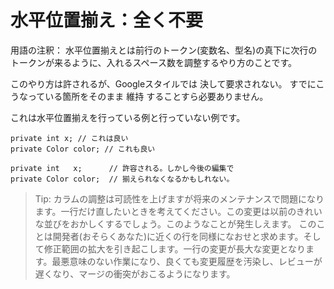 # 水平位置揃え：全く不要

用語の注釈： 水平位置揃えとは前行のトークン(変数名、型名)の真下に次行のトークンが来るように、入れるスペース数を調整するやり方のことです。

このやり方は許されるが、Googleスタイルでは 決して要求されない。 すでにこうなっている箇所をそのまま 維持 することすら必要ありません。

これは水平位置揃えを行っている例と行っていない例です。

```
private int x; // これは良い
private Color color; // これも良い

private int   x;      // 許容される。しかし今後の編集で
private Color color;  // 揃えられなくなるかもしれない。
```

> Tip: カラムの調整は可読性を上げますが将来のメンテナンスで問題になります。一行だけ直したいときを考えてください。この変更は以前のきれいな並びをおかしくするでしょう。このようなことが発生しえます。 このことは開発者(おそらくあなた)に近くの行を同様になおせと求めます。そして修正範囲の拡大を引き起こします。一行の変更が長大な変更となります。最悪意味のない作業になり、良くても変更履歴を汚染し、レビューが遅くなり、マージの衝突がおこるようになります。

